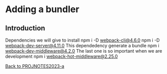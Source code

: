 # Adding a bundler

## Introduction

Dependencies we will give to install
    npm i -D webpack-cli@4.6.0
    npm i -D webpack-dev-server@4.11.0
This dependedency generate a bundle
    npm i webpack-dev-middleware@4.2.0
The last one is so important when we are development 
    npm i webpack-hot-middleware@2.25.0

[Back to PROJNOTES2023-a](https://github.com/AlexisFlo/PROJNOTES-2023a)
